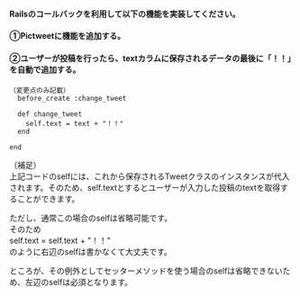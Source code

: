 #### Railsのコールバックを利用して以下の機能を実装してください。  

#### ①Pictweetに機能を追加する。
#### ②ユーザーが投稿を行ったら、textカラムに保存されるデータの最後に「！！」を自動で追加する。  

```
（変更点のみ記載）
  before_create :change_tweet

  def change_tweet
    self.text = text + "！！"
  end

end
```
（補足）  
上記コードのselfには、これから保存されるTweetクラスのインスタンスが代入されます。そのため、self.textとするとユーザーが入力した投稿のtextを取得することができます。  

ただし、通常この場合のselfは省略可能です。  
そのため  
self.text = self.text + "！！"  
のように右辺のselfは書かなくて大丈夫です。  

ところが、その例外としてセッターメソッドを使う場合のselfは省略できないため、左辺のselfは必須となります。
